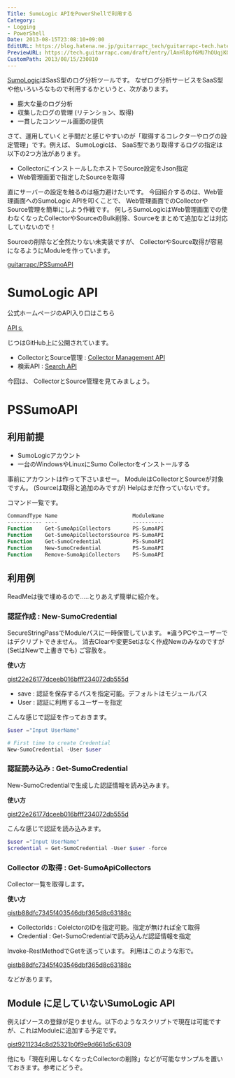 ```yaml
---
Title: SumoLogic APIをPowerShellで利用する
Category:
- Logging
- PowerShell
Date: 2013-08-15T23:08:10+09:00
EditURL: https://blog.hatena.ne.jp/guitarrapc_tech/guitarrapc-tech.hatenablog.com/atom/entry/6802418398340960076
PreviewURL: https://tech.guitarrapc.com/draft/entry/lAnHl8pf6MU7hOUqjKQ0hCtG0Rw
CustomPath: 2013/08/15/230810
---
```


<!--
Date: 2013-08-15T23:08:10+09:00
URL: https://tech.guitarrapc.com/entry/2013/08/15/230810
-->

[SumoLogic](http://www.sumologic.com/)はSasS型のログ分析ツールです。 なぜログ分析サービスをSaaS型や他いろいろなもので利用するかというと、次があります。

- 膨大な量のログ分析
- 収集したログの管理 (リテンション、取得)
- 一貫したコンソール画面の提供

さて、運用していくと手間だと感じやすいのが「取得するコレクターやログの設定管理」です。例えば、 SumoLogicは、 SaaS型であり取得するログの指定は以下の2つ方法があります。

- CollectorにインストールしたホストでSource設定をJson指定
- Web管理画面で指定したSourceを取得

直にサーバーの設定を触るのは極力避けたいです。
今回紹介するのは、Web管理画面へのSumoLogic APIを叩くことで、 Web管理画面でのCollectorやSource管理を簡単にしよう作戦です。 何しろSumoLogicはWeb管理画面での使わなくなったCollectorやSourceのBulk削除、Sourceをまとめて追加などは対応していないので！

Sourceの削除など全然たりない未実装ですが、 CollectorやSource取得が容易になるようにModuleを作っています。

[guitarrapc/PSSumoAPI](https://github.com/guitarrapc/PS-SumoAPI)

# SumoLogic API

公式ホームページのAPI入り口はこちら

[APIｓ](https://support.sumologic.com/forums/21733043-APIs)

じつはGitHub上に公開されています。

* CollectorとSource管理 : [Collector Management API](https://github.com/SumoLogic/sumo-api-doc/wiki/collector-management-api)
* 検索API : [Search API](https://github.com/SumoLogic/sumo-api-doc/wiki/search-api)

今回は、 CollectorとSource管理を見てみましょう。

# PSSumoAPI

## 利用前提

- SumoLogicアカウント
- 一台のWindowsやLinuxにSumo Collectorをインストールする

事前にアカウントは作って下さいませー。 ModuleはCollectorとSourceが対象ですん。 (Sourceは取得と追加のみですが) Helpはまだ作っていないです。

コマンド一覧です。

```ps1
CommandType Name                        ModuleName
----------- ----                        ----------
Function    Get-SumoApiCollectors       PS-SumoAPI
Function    Get-SumoApiCollectorsSource PS-SumoAPI
Function    Get-SumoCredential          PS-SumoAPI
Function    New-SumoCredential          PS-SumoAPI
Function    Remove-SumoApiCollectors    PS-SumoAPI
```

## 利用例

ReadMeは後で埋めるので.....とりあえず簡単に紹介を。

### 認証作成 : New-SumoCredential

SecureStringPassでModuleパスに一時保管しています。 ※違うPCやユーザーではデクリプトできません。 消去Clearや変更Setはなく作成Newのみなのですが (SetはNewで上書きでも) ご容赦を。

 **使い方**

[gist22e26177dceeb016bfff234072db555d](https://gist.github.com/22e26177dceeb016bfff234072db555d)

- save : 認証を保存するパスを指定可能。デフォルトはモジュールパス
- User : 認証に利用するユーザーを指定

こんな感じで認証を作っておきます。

```ps1
$user ="Input UserName"

# First time to create Credential
New-SumoCredential -User $user
```

### 認証読み込み : Get-SumoCredential

New-SumoCredentialで生成した認証情報を読み込みます。

**使い方**

[gist22e26177dceeb016bfff234072db555d](https://gist.github.com/22e26177dceeb016bfff234072db555d)

こんな感じで認証を読み込みます。

```ps1
$user ="Input UserName"
$credential = Get-SumoCredential -User $user -force
```

### Collector の取得 : Get-SumoApiCollectors

Collector一覧を取得します。

**使い方**

[gistb88dfc7345f403546dbf365d8c63188c](https://gist.github.com/b88dfc7345f403546dbf365d8c63188c)

- CollectorIds : ColelctorのIDを指定可能。指定が無ければ全て取得
- Credential : Get-SumoCredentialで読み込んだ認証情報を指定

Invoke-RestMethodでGetを送っています。 利用はこのような形で。

[gistb88dfc7345f403546dbf365d8c63188c](https://gist.github.com/b88dfc7345f403546dbf365d8c63188c)

などがあります。

## Module に足していないSumoLogic API

例えばソースの登録が足りません。以下のようなスクリプトで現在は可能ですが、これはModuleに追加する予定です。

[gist9211234c8d25321b0f9e9d661d5c6309](https://gist.github.com/9211234c8d25321b0f9e9d661d5c6309)

他にも「現在利用しなくなったCollectorの削除」などが可能なサンプルを置いておきます。参考にどうぞ。
